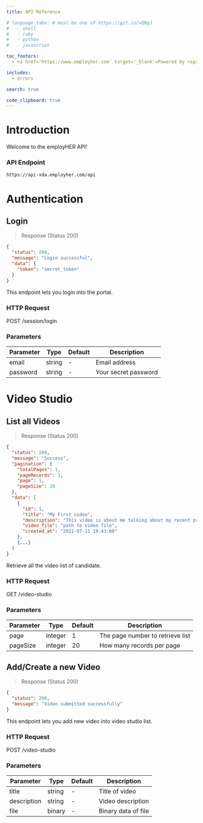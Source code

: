 ```yaml
---
title: API Reference

# language_tabs: # must be one of https://git.io/vQNgJ
#   - shell
#   - ruby
#   - python
#   - javascript

toc_footers:
  - <a href='https://www.employher.com' target='_blank'>Powered by <span style='color:#ff0990'>employHER</span> ©</a>

includes:
  - errors

search: true

code_clipboard: true
---
```


# Introduction

Welcome to the employHER API!

### API Endpoint
`https://api-xda.employher.com/api`

<!-- Sample Section Starts -->
# Authentication

## Login

> Response (Status 200)

```json
{
  "status": 200,
  "message": "Login successful",
  "data": {
    "token": "secret_token"
  }
}
```

This endpoint lets you login into the portal.

### HTTP Request

<span class="http-req"><span class="post-method">POST</span> /session/login</span>

### Parameters

Parameter | Type | Default | Description
--------- | ------- | ------- | -----------
email | string | - | Email address
password | string | - | Your secret password
<!-- Sample Section Ends -->

# Video Studio

## List all Videos

> Response (Status 200)

```json
{
  "status": 200,
  "message": "Success",
  "pagination": {
    "totalPages": 1,
    "pageRecords": 1,
    "page": 1,
    "pageSize": 20
  },
  "data": [
    {
      "id": 1,
      "title": "My First video",
      "description": "This video is about me talking about my recent project",
      "video_file": "path to video file",
      "created_at": "2021-07-11 19:43:00"
    },
    {...}
  ]
}
```

Retrieve all the video list of candidate.

### HTTP Request

<span class="http-req"><span class="get-method">GET</span> /video-studio</span>

### Parameters

Parameter | Type | Default | Description
--------- | ------- | ------- | -----------
page | integer | 1 | The page number to retrieve list
pageSize | integer | 20 | How many records per page

## Add/Create a new Video

> Response (Status 200)

```json
{
  "status": 200,
  "message": "Video submitted successfully"
}
```

This endpoint lets you add new video into video studio list.

### HTTP Request

<span class="http-req"><span class="post-method">POST</span> /video-studio</span>

### Parameters

Parameter | Type | Default | Description
--------- | ------- | ------- | -----------
title | string | - | Title of video
description | string | - | Video description
file | binary | - | Binary data of file
